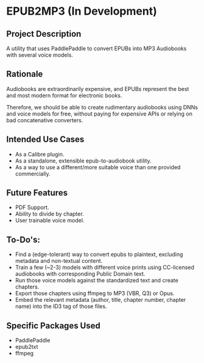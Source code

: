 # EPUB2MP3 (In Development)

## Project Description
A utility that uses PaddlePaddle to convert EPUBs into MP3 Audiobooks with several voice models.

## Rationale

Audiobooks are extraordinarily expensive, and EPUBs represent the best and most modern format for electronic books.

Therefore, we should be able to create rudimentary audiobooks using DNNs and voice models for free, without paying for expensive APIs or relying on bad concatenative converters.

## Intended Use Cases

- As a Calibre plugin.
- As a standalone, extensible epub-to-audiobook utility.
- As a way to use a different/more suitable voice than one provided commercially.

## Future Features
- PDF Support.
- Ability to divide by chapter.
- User trainable voice model.

## To-Do's:
- Find a (edge-tolerant) way to convert epubs to plaintext, excluding metadata and non-textual content.
- Train a few (~2-3) models with different voice prints using CC-licensed audiobooks with corresponding Public Domain text.
- Run those voice models against the standardized text and create chapters.
- Export those chapters using ffmpeg to MP3 (VBR, Q3) or Opus.
- Embed the relevant metadata (author, title, chapter number, chapter name) into the ID3 tag of those files.

## Specific Packages Used
- PaddlePaddle
- epub2txt
- ffmpeg
